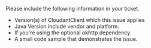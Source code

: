 Please include the following information in your ticket.

- Version(s) of CloudantClient which this issue applies
- Java Version include vendor and platform.
- If you're using the optional okhttp dependency 
- A small code sample that demonstrates the issue.
